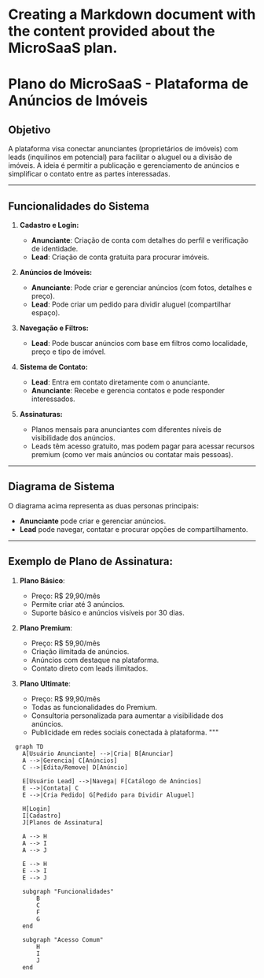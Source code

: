 # Creating a Markdown document with the content provided about the MicroSaaS plan.

# Plano do MicroSaaS - Plataforma de Anúncios de Imóveis

## Objetivo

A plataforma visa conectar anunciantes (proprietários de imóveis) com leads (inquilinos em potencial) para facilitar o aluguel ou a divisão de imóveis. A ideia é permitir a publicação e gerenciamento de anúncios e simplificar o contato entre as partes interessadas.

---

## Funcionalidades do Sistema

1. **Cadastro e Login:**

   - **Anunciante**: Criação de conta com detalhes do perfil e verificação de identidade.
   - **Lead**: Criação de conta gratuita para procurar imóveis.

2. **Anúncios de Imóveis:**

   - **Anunciante**: Pode criar e gerenciar anúncios (com fotos, detalhes e preço).
   - **Lead**: Pode criar um pedido para dividir aluguel (compartilhar espaço).

3. **Navegação e Filtros:**
   - **Lead**: Pode buscar anúncios com base em filtros como localidade, preço e tipo de imóvel.
4. **Sistema de Contato:**

   - **Lead**: Entra em contato diretamente com o anunciante.
   - **Anunciante**: Recebe e gerencia contatos e pode responder interessados.

5. **Assinaturas:**
   - Planos mensais para anunciantes com diferentes níveis de visibilidade dos anúncios.
   - Leads têm acesso gratuito, mas podem pagar para acessar recursos premium (como ver mais anúncios ou contatar mais pessoas).

---

## Diagrama de Sistema

O diagrama acima representa as duas personas principais:

- **Anunciante** pode criar e gerenciar anúncios.
- **Lead** pode navegar, contatar e procurar opções de compartilhamento.

---

## Exemplo de Plano de Assinatura:

1. **Plano Básico**:

   - Preço: R$ 29,90/mês
   - Permite criar até 3 anúncios.
   - Suporte básico e anúncios visíveis por 30 dias.

2. **Plano Premium**:

   - Preço: R$ 59,90/mês
   - Criação ilimitada de anúncios.
   - Anúncios com destaque na plataforma.
   - Contato direto com leads ilimitados.

3. **Plano Ultimate**:
   - Preço: R$ 99,90/mês
   - Todas as funcionalidades do Premium.
   - Consultoria personalizada para aumentar a visibilidade dos anúncios.
   - Publicidade em redes sociais conectada à plataforma.
     """

```mermaid
  graph TD
    A[Usuário Anunciante] -->|Cria| B[Anunciar]
    A -->|Gerencia| C[Anúncios]
    C -->|Edita/Remove| D[Anúncio]

    E[Usuário Lead] -->|Navega| F[Catálogo de Anúncios]
    E -->|Contata| C
    E -->|Cria Pedido| G[Pedido para Dividir Aluguel]

    H[Login]
    I[Cadastro]
    J[Planos de Assinatura]

    A --> H
    A --> I
    A --> J

    E --> H
    E --> I
    E --> J

    subgraph "Funcionalidades"
        B
        C
        F
        G
    end

    subgraph "Acesso Comum"
        H
        I
        J
    end

```
